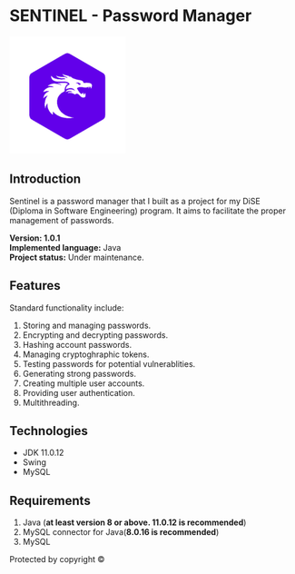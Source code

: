 # SENTINEL - Password Manager
<img src="Images/Logo.png"/>

## Introduction
Sentinel is a password manager that I built as a project for my DiSE (Diploma in Software Engineering) program. It aims to facilitate the proper management of passwords.<br>

**Version: 1.0.1** <br>
**Implemented language:** Java<br>
**Project status:** Under maintenance.

## Features
Standard functionality include:
1. Storing and managing passwords.
1. Encrypting and decrypting passwords.
1. Hashing account passwords.
1. Managing cryptoghraphic tokens.
1. Testing passwords for potential vulnerablities.
1. Generating strong passwords.
1. Creating multiple user accounts.
1. Providing user authentication.
1. Multithreading.

## Technologies
* JDK 11.0.12
* Swing
* MySQL

## Requirements
1. Java (**at least version 8 or above. 11.0.12 is recommended**)
1. MySQL connector for Java(**8.0.16 is recommended**)
1. MySQL

Protected by copyright &copy;


